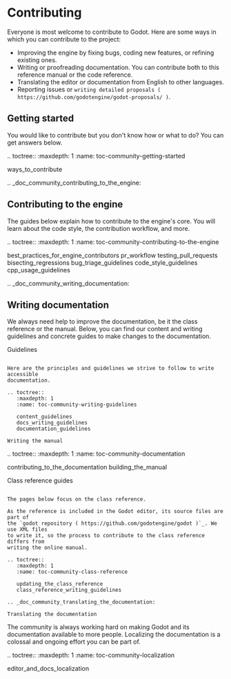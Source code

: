 Contributing
============

Everyone is most welcome to contribute to Godot. Here are some ways in which you
can contribute to the project:

- Improving the engine by fixing bugs, coding new features, or refining existing ones.
- Writing or proofreading documentation. You can contribute both to this
  reference manual or the code reference.
- Translating the editor or documentation from English to other languages.
- Reporting issues or `writing detailed proposals
  ( https://github.com/godotengine/godot-proposals/ )`.

Getting started
---------------

You would like to contribute but you don't know how or what to do? You can get
answers below.

.. toctree::
   :maxdepth: 1
   :name: toc-community-getting-started

   ways_to_contribute

.. _doc_community_contributing_to_the_engine:

Contributing to the engine
--------------------------

The guides below explain how to contribute to the engine's core. You will learn
about the code style, the contribution workflow, and more.

.. toctree::
   :maxdepth: 1
   :name: toc-community-contributing-to-the-engine

   best_practices_for_engine_contributors
   pr_workflow
   testing_pull_requests
   bisecting_regressions
   bug_triage_guidelines
   code_style_guidelines
   cpp_usage_guidelines

.. _doc_community_writing_documentation:

Writing documentation
---------------------

We always need help to improve the documentation, be it the class reference or
the manual. Below, you can find our content and writing guidelines and
concrete guides to make changes to the documentation.

Guidelines
~~~~~~~~~~

Here are the principles and guidelines we strive to follow to write accessible
documentation.

.. toctree::
   :maxdepth: 1
   :name: toc-community-writing-guidelines

   content_guidelines
   docs_writing_guidelines
   documentation_guidelines

Writing the manual
~~~~~~~~~~~~~~~~~~

.. toctree::
   :maxdepth: 1
   :name: toc-community-documentation

   contributing_to_the_documentation
   building_the_manual

Class reference guides
~~~~~~~~~~~~~~~~~~~~~~

The pages below focus on the class reference.

As the reference is included in the Godot editor, its source files are part of
the `godot repository ( https://github.com/godotengine/godot )`_. We use XML files
to write it, so the process to contribute to the class reference differs from
writing the online manual.

.. toctree::
   :maxdepth: 1
   :name: toc-community-class-reference

   updating_the_class_reference
   class_reference_writing_guidelines

.. _doc_community_translating_the_documentation:

Translating the documentation
~~~~~~~~~~~~~~~~~~~~~~~~~~~~~

The community is always working hard on making Godot and its documentation
available to more people. Localizing the documentation is a colossal and ongoing
effort you can be part of.

.. toctree::
   :maxdepth: 1
   :name: toc-community-localization

   editor_and_docs_localization
